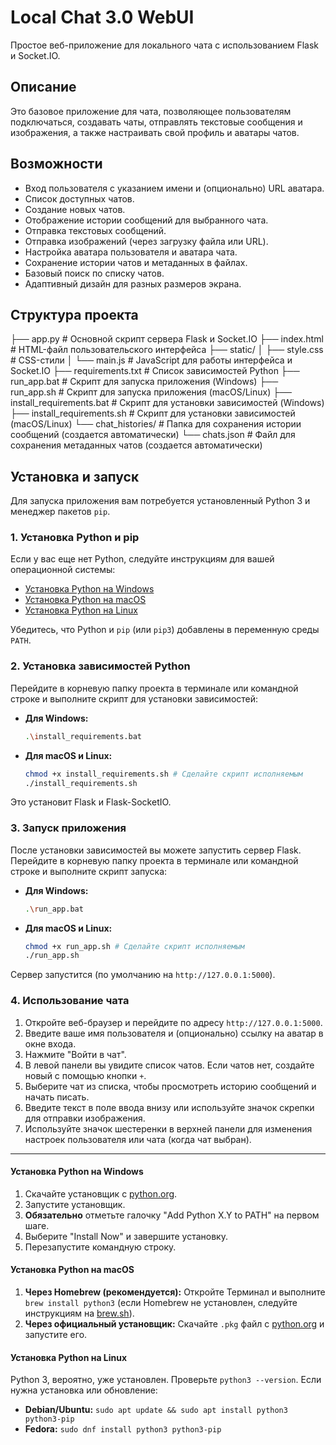 # Local Chat 3.0 WebUI

Простое веб-приложение для локального чата с использованием Flask и Socket.IO.

## Описание

Это базовое приложение для чата, позволяющее пользователям подключаться, создавать чаты, отправлять текстовые сообщения и изображения, а также настраивать свой профиль и аватары чатов.

## Возможности

* Вход пользователя с указанием имени и (опционально) URL аватара.
* Список доступных чатов.
* Создание новых чатов.
* Отображение истории сообщений для выбранного чата.
* Отправка текстовых сообщений.
* Отправка изображений (через загрузку файла или URL).
* Настройка аватара пользователя и аватара чата.
* Сохранение истории чатов и метаданных в файлах.
* Базовый поиск по списку чатов.
* Адаптивный дизайн для разных размеров экрана.

## Структура проекта
├── app.py              # Основной скрипт сервера Flask и Socket.IO
├── index.html          # HTML-файл пользовательского интерфейса
├── static/
│   ├── style.css       # CSS-стили
│   └── main.js         # JavaScript для работы интерфейса и Socket.IO
├── requirements.txt    # Список зависимостей Python
├── run_app.bat         # Скрипт для запуска приложения (Windows)
├── run_app.sh          # Скрипт для запуска приложения (macOS/Linux)
├── install_requirements.bat # Скрипт для установки зависимостей (Windows)
├── install_requirements.sh  # Скрипт для установки зависимостей (macOS/Linux)
└── chat_histories/     # Папка для сохранения истории сообщений (создается автоматически)
└── chats.json          # Файл для сохранения метаданных чатов (создается автоматически)


## Установка и запуск

Для запуска приложения вам потребуется установленный Python 3 и менеджер пакетов `pip`.

### 1. Установка Python и pip

Если у вас еще нет Python, следуйте инструкциям для вашей операционной системы:

* [Установка Python на Windows](#установка-python-на-windows)
* [Установка Python на macOS](#установка-python-на-macos)
* [Установка Python на Linux](#установка-python-на-linux)

Убедитесь, что Python и `pip` (или `pip3`) добавлены в переменную среды `PATH`.

### 2. Установка зависимостей Python

Перейдите в корневую папку проекта в терминале или командной строке и выполните скрипт для установки зависимостей:

* **Для Windows:**
    ```bash
    .\install_requirements.bat
    ```
* **Для macOS и Linux:**
    ```bash
    chmod +x install_requirements.sh # Сделайте скрипт исполняемым
    ./install_requirements.sh
    ```

Это установит Flask и Flask-SocketIO.

### 3. Запуск приложения

После установки зависимостей вы можете запустить сервер Flask. Перейдите в корневую папку проекта в терминале или командной строке и выполните скрипт запуска:

* **Для Windows:**
    ```bash
    .\run_app.bat
    ```
* **Для macOS и Linux:**
    ```bash
    chmod +x run_app.sh # Сделайте скрипт исполняемым
    ./run_app.sh
    ```

Сервер запустится (по умолчанию на `http://127.0.0.1:5000`).

### 4. Использование чата

1.  Откройте веб-браузер и перейдите по адресу `http://127.0.0.1:5000`.
2.  Введите ваше имя пользователя и (опционально) ссылку на аватар в окне входа.
3.  Нажмите "Войти в чат".
4.  В левой панели вы увидите список чатов. Если чатов нет, создайте новый с помощью кнопки `+`.
5.  Выберите чат из списка, чтобы просмотреть историю сообщений и начать писать.
6.  Введите текст в поле ввода внизу или используйте значок скрепки для отправки изображения.
7.  Используйте значок шестеренки в верхней панели для изменения настроек пользователя или чата (когда чат выбран).

---

#### Установка Python на Windows

1.  Скачайте установщик с [python.org](https://www.python.org/downloads/windows/).
2.  Запустите установщик.
3.  **Обязательно** отметьте галочку "Add Python X.Y to PATH" на первом шаге.
4.  Выберите "Install Now" и завершите установку.
5.  Перезапустите командную строку.

#### Установка Python на macOS

1.  **Через Homebrew (рекомендуется):** Откройте Терминал и выполните `brew install python3` (если Homebrew не установлен, следуйте инструкциям на [brew.sh](https://brew.sh/)).
2.  **Через официальный установщик:** Скачайте `.pkg` файл с [python.org](https://www.python.org/downloads/mac-osx/) и запустите его.

#### Установка Python на Linux

Python 3, вероятно, уже установлен. Проверьте `python3 --version`. Если нужна установка или обновление:

* **Debian/Ubuntu:** `sudo apt update && sudo apt install python3 python3-pip`
* **Fedora:** `sudo dnf install python3 python3-pip`
